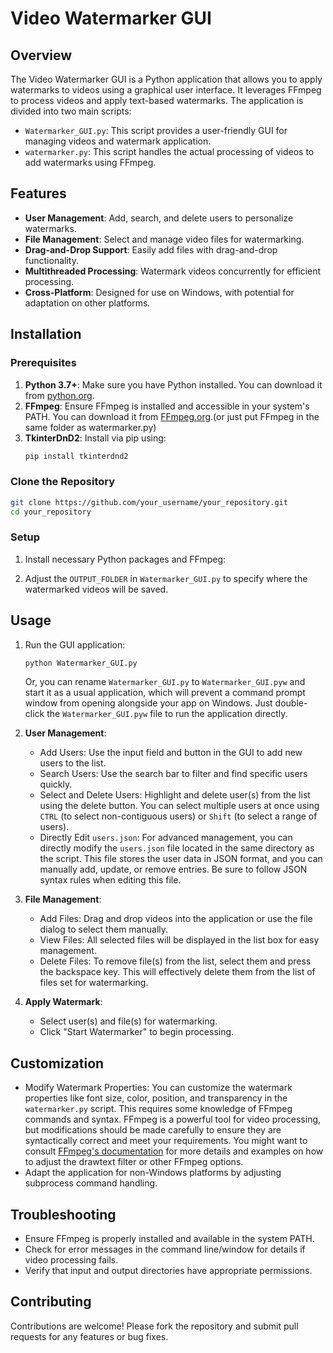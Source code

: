 # Video Watermarker GUI

## Overview

The Video Watermarker GUI is a Python application that allows you to apply watermarks to videos using a graphical user interface. It leverages FFmpeg to process videos and apply text-based watermarks. The application is divided into two main scripts:

- `Watermarker_GUI.py`: This script provides a user-friendly GUI for managing videos and watermark application.
- `watermarker.py`: This script handles the actual processing of videos to add watermarks using FFmpeg.

## Features

- **User Management**: Add, search, and delete users to personalize watermarks.
- **File Management**: Select and manage video files for watermarking.
- **Drag-and-Drop Support**: Easily add files with drag-and-drop functionality.
- **Multithreaded Processing**: Watermark videos concurrently for efficient processing.
- **Cross-Platform**: Designed for use on Windows, with potential for adaptation on other platforms.

## Installation

### Prerequisites

1. **Python 3.7+**: Make sure you have Python installed. You can download it from [python.org](https://www.python.org/).
2. **FFmpeg**: Ensure FFmpeg is installed and accessible in your system's PATH. You can download it from [FFmpeg.org](https://ffmpeg.org/download.html).(or just put FFmpeg in the same folder as watermarker.py) 
3. **TkinterDnD2**: Install via pip using:
   ```bash
   pip install tkinterdnd2
   ```

### Clone the Repository

```bash
git clone https://github.com/your_username/your_repository.git
cd your_repository
```

### Setup

1. Install necessary Python packages and FFmpeg:

2. Adjust the `OUTPUT_FOLDER` in `Watermarker_GUI.py` to specify where the watermarked videos will be saved.

## Usage

1. Run the GUI application:
   ```bash
   python Watermarker_GUI.py
   ```
   Or, you can rename `Watermarker_GUI.py` to `Watermarker_GUI.pyw` and start it as a usual application, which will prevent a command prompt window from opening alongside your app on Windows. Just double-click the `Watermarker_GUI.pyw` file to run the application directly.

2. **User Management**:
   - Add Users: Use the input field and button in the GUI to add new users to the list.
   - Search Users: Use the search bar to filter and find specific users quickly.
   - Select and Delete Users: Highlight and delete user(s) from the list using the delete button. You can select multiple users at once using `CTRL` (to select non-contiguous users) or `Shift` (to select a range of users).
   - Directly Edit `users.json`: For advanced management, you can directly modify the `users.json` file located in the same directory as the script. This file stores the user data in JSON format, and you can manually add, update, or remove entries. Be sure to follow JSON syntax rules when editing this file.
     
3. **File Management**:
   - Add Files: Drag and drop videos into the application or use the file dialog to select them manually.
   - View Files: All selected files will be displayed in the list box for easy management.
   - Delete Files: To remove file(s) from the list, select them and press the backspace key. This will effectively delete them from the list of files set for watermarking.
    
4. **Apply Watermark**:
   - Select user(s) and file(s) for watermarking.
   - Click "Start Watermarker" to begin processing.

## Customization

- Modify Watermark Properties: You can customize the watermark properties like font size, color, position, and transparency in the `watermarker.py` script. This requires some knowledge of FFmpeg commands and syntax. FFmpeg is a powerful tool for video processing, but modifications should be made carefully to ensure they are syntactically correct and meet your requirements. You might want to consult [FFmpeg's documentation](https://ffmpeg.org/documentation.html) for more details and examples on how to adjust the drawtext filter or other FFmpeg options.
- Adapt the application for non-Windows platforms by adjusting subprocess command handling.

## Troubleshooting

- Ensure FFmpeg is properly installed and available in the system PATH.
- Check for error messages in the command line/window for details if video processing fails.
- Verify that input and output directories have appropriate permissions.

## Contributing

Contributions are welcome! Please fork the repository and submit pull requests for any features or bug fixes.
